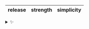 | release | strength | simplicity |
| :-----: | :------: | :--------: |

<details>
  <summary>✨</summary>
  These words are chosen at random each day. New words will appear here tomorrow morning.
</details>